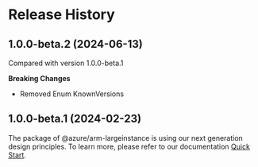 # Release History
    
## 1.0.0-beta.2 (2024-06-13)
Compared with version 1.0.0-beta.1
    
**Breaking Changes**

  - Removed Enum KnownVersions
    
    
## 1.0.0-beta.1 (2024-02-23)

The package of @azure/arm-largeinstance is using our next generation design principles. To learn more, please refer to our documentation [Quick Start](https://aka.ms/azsdk/js/mgmt/quickstart).
